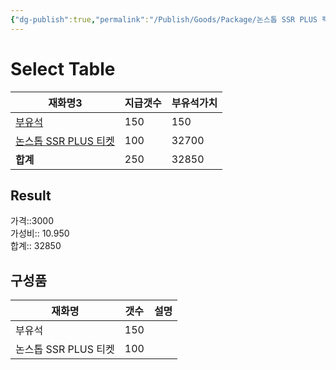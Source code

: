 ```yaml
---
{"dg-publish":true,"permalink":"/Publish/Goods/Package/논스톱 SSR PLUS 팩/"}
---
```



# Select Table
<div><table class="dataview table-view-table"><thead class="table-view-thead"><tr class="table-view-tr-header"><th class="table-view-th"><span>재화명</span><span class="dataview small-text">3</span></th><th class="table-view-th"><span>지급갯수</span></th><th class="table-view-th"><span>부유석가치</span></th></tr></thead><tbody class="table-view-tbody"><tr><td><span><a data-tooltip-position="top" aria-label="Publish/Goods/Currencies/부유석.md" data-href="Publish/Goods/Currencies/부유석.md" href="Publish/Goods/Currencies/부유석.md" class="internal-link" target="_blank" rel="noopener nofollow">부유석</a></span></td><td>150</td><td>150</td></tr><tr><td><span><a data-tooltip-position="top" aria-label="Publish/Goods/Currencies/논스톱 SSR PLUS 티켓.md" data-href="Publish/Goods/Currencies/논스톱 SSR PLUS 티켓.md" href="Publish/Goods/Currencies/논스톱 SSR PLUS 티켓.md" class="internal-link" target="_blank" rel="noopener nofollow">논스톱 SSR PLUS 티켓</a></span></td><td>100</td><td>32700</td></tr><tr><td><span><strong>합계</strong></span></td><td>250</td><td>32850</td></tr></tbody></table></div><p><span><h2 data-heading="Result" dir="auto">Result</h2></span></p><span><span>가격::3000 <br></span></span><span><span>가성비:: 10.950 <br></span></span><span><span>합계:: 32850</span></span>

## 구성품
| **재화명**         | **갯수** | 설명  |
| --------------- | ------ | --- |
| 부유석             | 150    |     |
| 논스톱 SSR PLUS 티켓 | 100    |     |




